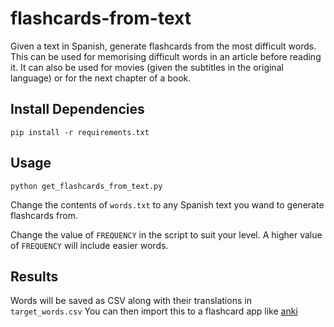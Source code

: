 # flashcards-from-text
Given a text in Spanish, generate flashcards from the most difficult words. This can be used for memorising difficult words in an article before reading it. It can also be used for movies (given the subtitles in the original language) or for the next chapter of a book.

## Install Dependencies
`pip install -r requirements.txt`

## Usage
`python get_flashcards_from_text.py`

Change the contents of `words.txt` to any Spanish text you wand to generate flashcards from.

Change the value  of `FREQUENCY` in the script to suit your level. A higher value of `FREQUENCY` will include easier words.

## Results
Words will be saved as CSV along with their translations in `target_words.csv`
You can then import this to a flashcard app like [anki](https://apps.ankiweb.net/)